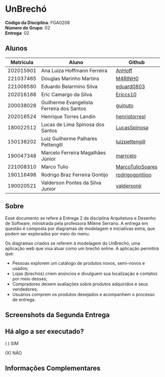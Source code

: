 # UnBrechó

**Código da Disciplina**: FGA0208<br>
**Número do Grupo**: 02<br>
**Entrega**: 02<br>

## Alunos
| Matrícula | Aluno                                     | Github                                                  |
| --------- | ----------------------------------------- | ------------------------------------------------------- |
| 202015901 | Ana Luiza Hoffmann Ferreira               | [AnHoff](https://github.com/AnHoff)                     |
| 221037465 | Douglas Marinho Martins                   | [M4RINH0](https://github.com/M4RINH0)                   |
| 221008580 | Eduardo Belarmino Silva                   | [eduard0803](https://github.com/eduard0803)             |
| 202016168 | Eric Camargo da Silva                     | [Ericcs10](https://github.com/Ericcs10)                 |
| 200038028 | Guilherme Evangelista Ferreira dos Santos | [guinuto](https://github.com/guinuto)                   |
| 202016524 | Henrique Torres Landin                    | [henriqtorresl](https://github.com/henriqtorresl)       |
| 180022512 | Lucas de Lima Spinosa dos Santos          | [LucasSpinosa](https://github.com/LucasSpinosa)         |
| 150138202 | Luiz Guilherme Palhares Pettengill        | [luizpettengill](https://github.com/LuizPettengill)     |
| 190047348 | Marcelo Ferreira Magalhães Júnior         | [marrcelo](https://github.com/marrcelo)                 |
| 221008310 | Marco Tulio                               | [MarcoTulioSoares](https://github.com/MarcoTulioSoares) |
| 190116498 | Rodrigo Braz Ferreira Gontijo             | [rodrigogontijoo](https://github.com/rodrigogontijoo)   |
| 190020521 | Valderson Pontes da Silva Junior          | [valdersonjr](https://github.com/valdersonjr)           |

## Sobre
Esse documento se refere à Entrega 2 da disciplina Arquitetura e Desenho de Software, ministrada pela professora Milene Serrano. A entrega em questão é composta por diagramas de modelagem e iniciativas extra, que podem ser explorados por meio do menu.

Os diagramas criados se referem à modelagem do UnBrechó, uma aplicação web que visa atuar como um brechó online. A aplicação permitirá que:

- Pessoas explorem um catálogo de produtos novos, semi-novos e usados;
- Lojas (brechós) criem anúncios e divulguem sua localização e contatos por meio desses;
- Compradores deixem avaliações sobre produtos adquiridos e seus vendedores; 
- Usuários comprem os produtos desejados e acompanhem o processo de entrega.

<!--
Contextualize, usando referências, links, e outros materiais como fontes.
-->

## Screenshots da Segunda Entrega

<!-- 
Adicione 2 ou mais screenshots em termos de artefatos realizados na entrega.
-->

## Há algo a ser executado?

( ) SIM

(X) NÃO

## Informações Complementares 

<!--
Quaisquer outras informações adicionais podem ser descritas nessa seção.
-->
